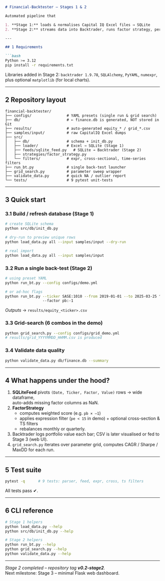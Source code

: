 ```markdown
# Financial-Backtester – Stages 1 & 2

Automated pipeline that

1. **Stage 1:** loads & normalises Capital IQ Excel files → SQLite  
2. **Stage 2:** streams data into Backtrader, runs factor strategy, performs grid-search

---

## 1 Requirements

```bash
Python >= 3.12
pip install -r requirements.txt
```

Libraries added in Stage 2: `backtrader 1.9.78`, `SQLAlchemy`, `PyYAML`, `numexpr`,  
plus optional `matplotlib` (for local charts).

---

## 2 Repository layout

```
financial-backtester/
├── configs/                # YAML presets (single run & grid search)
├── db/                     # ← finance.db is generated, NOT stored in Git
├── results/                # auto-generated equity_* / grid_*.csv
├── samples/input/          # raw CapitalIQ Excel dumps
├── src/
│   ├── db/                 # schema + init_db.py
│   ├── loader/             # Excel → SQLite (Stage 1)
│   ├── feeds/sqlite_feed.py   # SQLite → Backtrader (Stage 2)
│   ├── strategies/factor_strategy.py
│   └── filters/            # expr, cross-sectional, time-series filters
├── run_bt.py               # single back-test launcher
├── grid_search.py          # parameter sweep wrapper
├── validate_data.py        # quick NA / outlier report
└── tests/                  # 9 pytest unit-tests
```

---

## 3 Quick start

### 3.1  Build / refresh database  (Stage 1)

```bash
# create SQLite schema
python src/db/init_db.py

# dry-run to preview unique rows
python load_data.py all --input samples/input --dry-run

# real import
python load_data.py all --input samples/input
```

### 3.2  Run a single back-test  (Stage 2)

```bash
# using preset YAML
python run_bt.py --config configs/demo.yml

# or ad-hoc flags
python run_bt.py --ticker SASE:1010 --from 2019-01-01 --to 2025-03-25 ^
                 --factor pb:-1
```

*Outputs* → `results/equity_<ticker>.csv`

### 3.3  Grid-search (6 combos in the demo)

```bash
python grid_search.py --config configs/grid_demo.yml
# results/grid_YYYYMMDD_HHMM.csv is produced
```

### 3.4  Validate data quality

```bash
python validate_data.py db/finance.db --summary
```

---

## 4 What happens under the hood?

1. **SQLiteFeed** pivots `(Date, Ticker, Factor, Value)` rows → wide dataframe,  
   auto-adds missing factor columns as NaN.  
2. **FactorStrategy**  
   * computes weighted score (e.g. `pb × –1`)  
   * applies expression filter (`pe < 15` in demo) + optional cross-section & TS filters  
   * rebalances monthly or quarterly.  
3. Backtrader logs portfolio value each bar; CSV is later visualised or fed to Stage 3 (web UI).  
4. `grid_search.py` iterates over parameter grid, computes CAGR / Sharpe / MaxDD for each run.

---

## 5 Test suite

```bash
pytest -q      # 9 tests: parser, feed, expr, cross, ts filters
```

All tests pass ✔.

---

## 6 CLI reference

```bash
# Stage 1 helpers
python load_data.py --help
python src/db/init_db.py --help

# Stage 2 helpers
python run_bt.py --help
python grid_search.py --help
python validate_data.py --help
```

---

*Stage 2 completed – repository tag **v0.2-stage2**.*  
Next milestone: Stage 3 – minimal Flask web dashboard.
```
